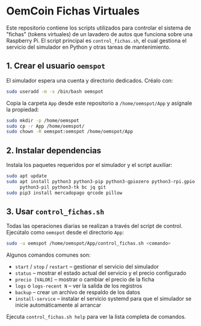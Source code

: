 # OemCoin Fichas Virtuales

Este repositorio contiene los scripts utilizados para controlar el sistema de "fichas" (tokens virtuales) de un lavadero de autos que funciona sobre una Raspberry Pi. El script principal es `control_fichas.sh`, el cual gestiona el servicio del simulador en Python y otras tareas de mantenimiento.

## 1. Crear el usuario `oemspot`

El simulador espera una cuenta y directorio dedicados. Créalo con:

```bash
sudo useradd -m -s /bin/bash oemspot
```

Copia la carpeta `App` desde este repositorio a `/home/oemspot/App` y asígnale la propiedad:

```bash
sudo mkdir -p /home/oemspot
sudo cp -r App /home/oemspot/
sudo chown -R oemspot:oemspot /home/oemspot/App
```

## 2. Instalar dependencias

Instala los paquetes requeridos por el simulador y el script auxiliar:

```bash
sudo apt update
sudo apt install python3 python3-pip python3-gpiozero python3-rpi.gpio \
     python3-pil python3-tk bc jq git
sudo pip3 install mercadopago qrcode pillow
```

## 3. Usar `control_fichas.sh`

Todas las operaciones diarias se realizan a través del script de control. Ejecútalo como `oemspot` desde el directorio `App`:

```bash
sudo -u oemspot /home/oemspot/App/control_fichas.sh <comando>
```

Algunos comandos comunes son:

- `start` / `stop` / `restart` – gestionar el servicio del simulador  
- `status` – mostrar el estado actual del servicio y el precio configurado  
- `precio [VALOR]` – mostrar o cambiar el precio de la ficha  
- `logs` o `logs-recent N` – ver la salida de los registros  
- `backup` – crear un archivo de respaldo de los datos  
- `install-service` – instalar el servicio systemd para que el simulador se inicie automáticamente al arrancar

Ejecuta `control_fichas.sh help` para ver la lista completa de comandos.
